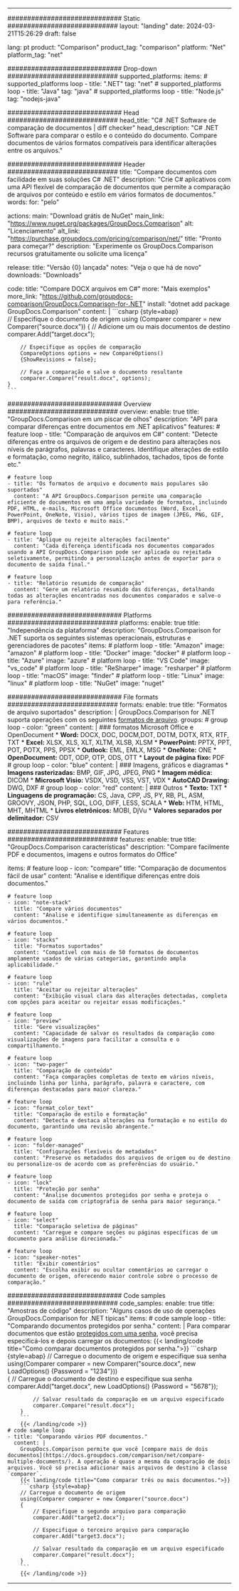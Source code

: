 
---
############################# Static ############################
layout: "landing"
date: 2024-03-21T15:26:29
draft: false

lang: pt
product: "Comparison"
product_tag: "comparison"
platform: "Net"
platform_tag: "net"

############################# Drop-down ############################
supported_platforms:
  items:
    # supported_platforms loop
    - title: ".NET"
      tag: "net"
    # supported_platforms loop
    - title: "Java"
      tag: "java"
    # supported_platforms loop
    - title: "Node.js"
      tag: "nodejs-java"

############################# Head ############################
head_title: "C# .NET Software de comparação de documentos | diff checker"
head_description: "C# .NET Software para comparar o estilo e o conteúdo do documento. Compare documentos de vários formatos compatíveis para identificar alterações entre os arquivos."

############################# Header ############################
title: "Compare documentos com facilidade em suas soluções C# .NET"
description: "Crie C# aplicativos com uma API flexível de comparação de documentos que permite a comparação de arquivos por conteúdo e estilo em vários formatos de documentos."
words:
  for: "pelo"

actions:
  main: "Download grátis de NuGet"
  main_link: "https://www.nuget.org/packages/GroupDocs.Comparison"
  alt: "Licenciamento"
  alt_link: "https://purchase.groupdocs.com/pricing/comparison/net/"
  title: "Pronto para começar?"
  description: "Experimente os GroupDocs.Comparison recursos gratuitamente ou solicite uma licença"

release:
  title: "Versão {0} lançada"
  notes: "Veja o que há de novo"
  downloads: "Downloads"

code:
  title: "Compare DOCX arquivos em C#"
  more: "Mais exemplos"
  more_link: "https://github.com/groupdocs-comparison/GroupDocs.Comparison-for-.NET"
  install: "dotnet add package GroupDocs.Comparison"
  content: |
    ```csharp {style=abap}   
    // Especifique o documento de origem
    using (Comparer comparer = new Comparer("source.docx"))
    {
        // Adicione um ou mais documentos de destino
        comparer.Add("target.docx");

        // Especifique as opções de comparação
        CompareOptions options = new CompareOptions() 
        {ShowRevisions = false};

        // Faça a comparação e salve o documento resultante
        comparer.Compare("result.docx", options);
    }
    ```

############################# Overview ############################
overview:
  enable: true
  title: "GroupDocs.Comparison em um piscar de olhos"
  description: "API para comparar diferenças entre documentos em .NET aplicativos"
  features:
    # feature loop
    - title: "Comparação de arquivos em C#"
      content: "Detecte diferenças entre os arquivos de origem e de destino para alterações nos níveis de parágrafos, palavras e caracteres. Identifique alterações de estilo e formatação, como negrito, itálico, sublinhados, tachados, tipos de fonte etc."

    # feature loop
    - title: "Os formatos de arquivo e documento mais populares são suportados"
      content: "A API GroupDocs.Comparison permite uma comparação eficiente de documentos em uma ampla variedade de formatos, incluindo PDF, HTML, e-mails, Microsoft Office documentos (Word, Excel, PowerPoint, OneNote, Visio), vários tipos de imagem (JPEG, PNG, GIF, BMP), arquivos de texto e muito mais."

    # feature loop
    - title: "Aplique ou rejeite alterações facilmente"
      content: "Cada diferença identificada nos documentos comparados usando a API GroupDocs.Comparison pode ser aplicada ou rejeitada seletivamente, permitindo a personalização antes de exportar para o documento de saída final."

    # feature loop
    - title: "Relatório resumido de comparação"
      content: "Gere um relatório resumido das diferenças, detalhando todas as alterações encontradas nos documentos comparados e salve-o para referência."

############################# Platforms ############################
platforms:
  enable: true
  title: "Independência da plataforma"
  description: "GroupDocs.Comparison for .NET suporta os seguintes sistemas operacionais, estruturas e gerenciadores de pacotes"
  items:
    # platform loop
    - title: "Amazon"
      image: "amazon"
    # platform loop
    - title: "Docker"
      image: "docker"
    # platform loop
    - title: "Azure"
      image: "azure"
    # platform loop
    - title: "VS Code"
      image: "vs_code"
    # platform loop
    - title: "ReSharper"
      image: "resharper"
    # platform loop
    - title: "macOS"
      image: "finder"
    # platform loop
    - title: "Linux"
      image: "linux"
    # platform loop
    - title: "NuGet"
      image: "nuget"

############################# File formats ############################
formats:
  enable: true
  title: "Formatos de arquivo suportados"
  description: |
    GroupDocs.Comparison for .NET suporta operações com os seguintes [formatos de arquivo](https://docs.groupdocs.com/comparison/net/supported-document-formats/).
  groups:
    # group loop
    - color: "green"
      content: |
        ### formatos Microsoft Office e OpenDocument
        * **Word:** DOCX, DOC, DOCM,DOT, DOTM, DOTX, RTX, RTF, TXT
        * **Excel:** XLSX, XLS, XLT, XLTM, XLSB, XLSM
        * **PowerPoint:** PPTX, PPT, POT, POTX, PPS, PPSX
        * **Outlook:** EML, EMLX, MSG
        * **OneNote:** ONE
        * **OpenDocument:** ODT, ODP, OTP, ODS, OTT
        * **Layout de página fixo:** PDF        
    # group loop
    - color: "blue"
      content: |
        ### Imagens, gráficos e diagramas
        * **Imagens rasterizadas:** BMP, GIF, JPG, JPEG, PNG
        * **Imagem médica:** DICOM
        * **Microsoft Visio:** VSDX, VSD, VSS, VST, VDX
        * **AutoCAD Drawing:** DWG, DXF
      # group loop
    - color: "red"
      content: |
        ### Outros
        * **Texto:** TXT
        * **Linguagens de programação:** CS, Java, CPP, JS, PY, RB, PL, ASM, GROOVY, JSON, PHP, SQL, LOG, DIFF, LESS, SCALA
        * **Web:** HTM, HTML, MHT, MHTML
        * **Livros eletrônicos:** MOBI, DjVu
        * **Valores separados por delimitador:** CSV

############################# Features ############################
features:
  enable: true
  title: "GroupDocs.Comparison características"
  description: "Compare facilmente PDF e documentos, imagens e outros formatos do Office"

  items:
    # feature loop
    - icon: "compare"
      title: "Comparação de documentos fácil de usar"
      content: "Analise e identifique diferenças entre dois documentos."

    # feature loop
    - icon: "note-stack"
      title: "Compare vários documentos"
      content: "Analise e identifique simultaneamente as diferenças em vários documentos."

    # feature loop
    - icon: "stacks"
      title: "Formatos suportados"
      content: "Compatível com mais de 50 formatos de documentos amplamente usados de várias categorias, garantindo ampla aplicabilidade."

    # feature loop
    - icon: "rule"
      title: "Aceitar ou rejeitar alterações"
      content: "Exibição visual clara das alterações detectadas, completa com opções para aceitar ou rejeitar essas modificações."

    # feature loop
    - icon: "preview"
      title: "Gere visualizações"
      content: "Capacidade de salvar os resultados da comparação como visualizações de imagens para facilitar a consulta e o compartilhamento."

    # feature loop
    - icon: "two-pager"
      title: "Comparação de conteúdo"
      content: "Faça comparações completas de texto em vários níveis, incluindo linha por linha, parágrafo, palavra e caractere, com diferenças destacadas para maior clareza."

    # feature loop
    - icon: "format_color_text"
      title: "Comparação de estilo e formatação"
      content: "Detecta e destaca alterações na formatação e no estilo do documento, garantindo uma revisão abrangente."

    # feature loop
    - icon: "folder-managed"
      title: "Configurações flexíveis de metadados"
      content: "Preserve os metadados dos arquivos de origem ou de destino ou personalize-os de acordo com as preferências do usuário."

    # feature loop
    - icon: "lock"
      title: "Proteção por senha"
      content: "Analise documentos protegidos por senha e proteja o documento de saída com criptografia de senha para maior segurança."

    # feature loop
    - icon: "select"
      title: "Comparação seletiva de páginas"
      content: "Carregue e compare seções ou páginas específicas de um documento para análise direcionada."

    # feature loop
    - icon: "speaker-notes"
      title: "Exibir comentários"
      content: "Escolha exibir ou ocultar comentários ao carregar o documento de origem, oferecendo maior controle sobre o processo de comparação."

############################# Code samples ############################
code_samples:
  enable: true
  title: "Amostras de código"
  description: "Alguns casos de uso de operações GroupDocs.Comparison for .NET típicas"
  items:
    # code sample loop
    - title: "Comparando documentos protegidos por senha."
      content: |
        Para comparar documentos que estão [protegidos com uma senha](https://docs.groupdocs.com/comparison/net/load-password-protected-documents/), você precisa especificá-los e depois carregar os documentos:
        {{< landing/code title="Como comparar documentos protegidos por senha.">}}
        ```csharp {style=abap}
        // Carregue o documento de origem e especifique sua senha
        using(Comparer comparer = new Comparer("source.docx", new LoadOptions() {Password = "1234"}))  
        {
            // Carregue o documento de destino e especifique sua senha
            comparer.Add("target.docx", new LoadOptions() {Password = "5678"});

            // Salvar resultado da comparação em um arquivo especificado
            comparer.Compare("result.docx");
        }
        ```
        {{< /landing/code >}}
    # code sample loop
    - title: "Comparando vários PDF documentos."
      content: |
        GroupDocs.Comparison permite que você [compare mais de dois documentos](https://docs.groupdocs.com/comparison/net/compare-multiple-documents/). A operação é quase a mesma da comparação de dois arquivos. Você só precisa adicionar mais arquivos de destino à classe `comparer`.
        {{< landing/code title="Como comparar três ou mais documentos.">}}
        ```csharp {style=abap}   
        // Carregue o documento de origem
        using(Comparer comparer = new Comparer("source.docx") 
        {
            // Especifique o segundo arquivo para comparação
            comparer.Add("target2.docx");
            
            // Especifique o terceiro arquivo para comparação
            comparer.Add("target3.docx");
            
            // Salvar resultado da comparação em um arquivo especificado
            comparer.Compare("result.docx");
        }
        ```
        {{< /landing/code >}}

---
